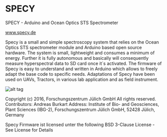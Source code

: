 # SPECY
SPECY - Arduino and Ocean Optics STS Spectrometer 

www.specy.de

Specy is a small and simple spectroscopy system that relies on the Ocean Optics STS spectrometer module and Arduino based open source hardware. The system is small, lightweight and consumes a minimum of energy. Further it is fully autonomous and basically will consequently measure hyperspectral data to SD card once it´s activated.
The firmware of Specy is easy to understand and written in Arduino which allows to freely adapt the base code to specific needs. Adaptations of Specy have been used on UAVs, Tractors, in various lab application and as field instrument.


![alt tag](https://cloud.githubusercontent.com/assets/1822383/13741052/4e4941e0-e9d4-11e5-80a7-82a017ebcfd9.JPG)



Copyright (c) 2016, Forschungszentrum Jülich GmbH
All rights reserved.
Contributors: Andreas Burkart
Address: Institute of Bio- and Geosciences, Plant Sciences (IBG-2), Forschungszentrum Jülich GmbH, 52428 Jülich, Germany

Specy Firmware ist licensed unter the following BSD 3-Clause License - See License for Details
